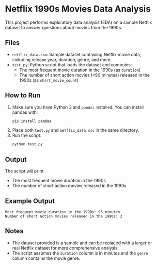 # Netflix 1990s Movies Data Analysis

This project performs exploratory data analysis (EDA) on a sample Netflix dataset to answer questions about movies from the 1990s.

## Files
- `netflix_data.csv`: Sample dataset containing Netflix movie data, including release year, duration, genre, and more.
- `test.py`: Python script that loads the dataset and computes:
  - The most frequent movie duration in the 1990s (as `duration`)
  - The number of short action movies (<90 minutes) released in the 1990s (as `short_movie_count`)

## How to Run
1. Make sure you have Python 3 and `pandas` installed. You can install pandas with:
   ```sh
   pip install pandas
   ```
2. Place both `test.py` and `netflix_data.csv` in the same directory.
3. Run the script:
   ```sh
   python test.py
   ```

## Output
The script will print:
- The most frequent movie duration in the 1990s
- The number of short action movies released in the 1990s

## Example Output
```
Most frequent movie duration in the 1990s: 95 minutes
Number of short action movies released in the 1990s: 3
```

## Notes
- The dataset provided is a sample and can be replaced with a larger or real Netflix dataset for more comprehensive analysis.
- The script assumes the `duration` column is in minutes and the `genre` column contains the movie genre.
